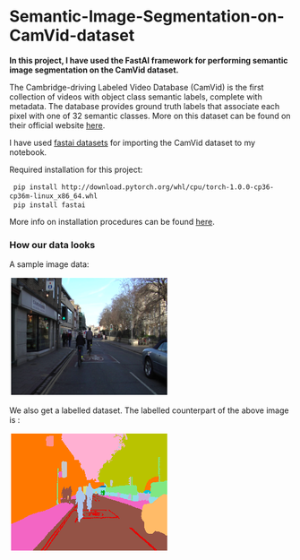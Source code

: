 # Semantic-Image-Segmentation-on-CamVid-dataset

**In this project, I have used the FastAI framework for performing semantic image segmentation on the CamVid dataset.**

The Cambridge-driving Labeled Video Database (CamVid) is the first collection of videos with object class semantic labels, complete with metadata. The database provides ground truth labels that associate each pixel with one of 32 semantic classes.
More on this dataset can be found on their official website [here](http://mi.eng.cam.ac.uk/research/projects/VideoRec/CamVid/).

I have used [fastai datasets](https://course.fast.ai/datasets) for importing the CamVid dataset to my notebook.

Required installation for this project:

```
 pip install http://download.pytorch.org/whl/cpu/torch-1.0.0-cp36-cp36m-linux_x86_64.whl
 pip install fastai
```
More info on installation procedures can be found [here](https://docs.fast.ai/install.html).

### How our data looks

A sample image data:

![sample image][logo]

[logo]: https://github.com/adityarc19/Semantic-Image-Segmentation-on-CamVid-dataset/blob/master/images/Screenshot%202020-07-14%20at%201.32.40%20AM.png

We also get a labelled dataset. The labelled counterpart of the above image is :

![label][l]

[l]: https://github.com/adityarc19/Semantic-Image-Segmentation-on-CamVid-dataset/blob/master/images/Screenshot%202020-07-14%20at%201.41.49%20AM.png
